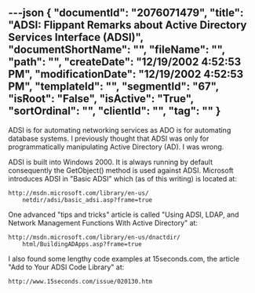 ---json
{
  "documentId": "2076071479",
  "title": "ADSI: Flippant Remarks about Active Directory Services Interface (ADSI)",
  "documentShortName": "",
  "fileName": "",
  "path": "",
  "createDate": "12/19/2002 4:52:53 PM",
  "modificationDate": "12/19/2002 4:52:53 PM",
  "templateId": "",
  "segmentId": "67",
  "isRoot": "False",
  "isActive": "True",
  "sortOrdinal": "",
  "clientId": "",
  "tag": ""
}
---

ADSI is for automating networking services as ADO is for automating database systems. I previously thought that ADSI was only for programmatically manipulating Active Directory (AD). I was wrong.

ADSI is built into Windows 2000. It is always running by default consequently the GetObject() method is used against ADSI. Microsoft introduces ADSI  in &quot;Basic ADSI&quot; which (as of this writing) is located at:

    http://msdn.microsoft.com/library/en-us/
        netdir/adsi/basic_adsi.asp?frame=true

One advanced &quot;tips and tricks&quot; article is called &quot;Using ADSI, LDAP, and Network Management Functions With Active Directory&quot; at:

    http://msdn.microsoft.com/library/en-us/dnactdir/
        html/BuildingADApps.asp?frame=true

I also found some lengthy code examples at 15seconds.com, the article &quot;Add to Your ADSI Code Library&quot; at:

    http://www.15seconds.com/issue/020130.htm
